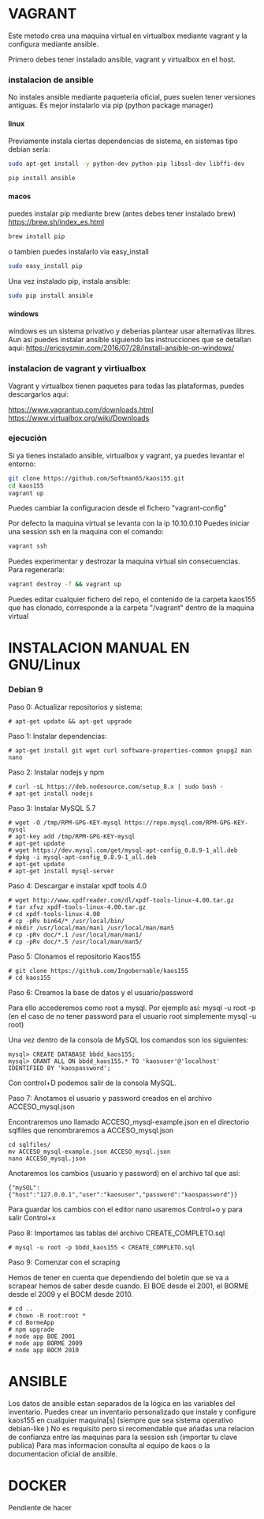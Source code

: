 # VAGRANT

Este metodo crea una maquina virtual en virtualbox mediante vagrant y la configura
mediante ansible.

Primero debes tener instalado ansible, vagrant y virtualbox en el host.

### instalacion de ansible
No instales ansible mediante paqueteria oficial, pues suelen tener versiones antiguas.
Es mejor instalarlo via pip (python package manager)

#### linux

Previamente instala ciertas dependencias de sistema, en sistemas tipo debian sería:

```sh
sudo apt-get install -y python-dev python-pip libssl-dev libffi-dev
```


```sh
pip install ansible
```
####  macos
puedes instalar pip mediante brew (antes debes tener instalado brew)
https://brew.sh/index_es.html
```sh
brew install pip
```
o tambien puedes instalarlo via easy_install
```sh
sudo easy_install pip
```
Una vez instalado pip, instala ansible:

```sh
sudo pip install ansible
```


#### windows
windows es un sistema privativo y deberias plantear usar alternativas libres.
Aun así puedes instalar ansible siguiendo las instrucciones que se detallan aqui:
https://ericsysmin.com/2016/07/28/install-ansible-on-windows/


### instalacion de vagrant y virtiualbox

Vagrant y virtualbox tienen paquetes para todas las plataformas, puedes descargarlos aqui:

https://www.vagrantup.com/downloads.html
https://www.virtualbox.org/wiki/Downloads

### ejecución

Si ya tienes instalado ansible, virtualbox y vagrant, ya puedes levantar el entorno:

```sh
git clone https://github.com/Softman65/kaos155.git
cd kaos155
vagrant up
```

Puedes cambiar la configuracion desde el fichero "vagrant-config"

Por defecto la maquina virtual se levanta con la ip 10.10.0.10
Puedes iniciar una session ssh en la maquina con el comando:
```sh
vagrant ssh
```
Puedes experimentar y destrozar la maquina virtual sin consecuencias. Para regenerarla:
```sh
vagrant destroy -f && vagrant up
```
Puedes editar cualquier fichero del repo, el contenido de la carpeta kaos155 que has clonado, corresponde a la carpeta "/vagrant" dentro de la maquina virtual

# INSTALACION MANUAL EN GNU/Linux
### Debian 9

Paso 0: Actualizar repositorios y sistema:

```
# apt-get update && apt-get upgrade
```

Paso 1: Instalar dependencias:

```
# apt-get install git wget curl software-properties-common gnupg2 man nano
```

Paso 2: Instalar nodejs y npm

```
# curl -sL https://deb.nodesource.com/setup_8.x | sudo bash -
# apt-get install nodejs
```

Paso 3: Instalar MySQL 5.7

```
# wget -O /tmp/RPM-GPG-KEY-mysql https://repo.mysql.com/RPM-GPG-KEY-mysql
# apt-key add /tmp/RPM-GPG-KEY-mysql
# apt-get update
# wget https://dev.mysql.com/get/mysql-apt-config_0.8.9-1_all.deb
# dpkg -i mysql-apt-config_0.8.9-1_all.deb
# apt-get update
# apt-get install mysql-server
```

Paso 4: Descargar e instalar xpdf tools 4.0


```
# wget http://www.xpdfreader.com/dl/xpdf-tools-linux-4.00.tar.gz
# tar xfvz xpdf-tools-linux-4.00.tar.gz
# cd xpdf-tools-linux-4.00
# cp -pRv bin64/* /usr/local/bin/
# mkdir /usr/local/man/man1 /usr/local/man/man5
# cp -pRv doc/*.1 /usr/local/man/man1/
# cp -pRv doc/*.5 /usr/local/man/man5/
```

Paso 5: Clonamos el repositorio Kaos155

```
# git clone https://github.com/Ingobernable/kaos155
# cd kaos155
```

Paso 6: Creamos la base de datos y el usuario/password

Para ello accederemos como root a mysql. Por ejemplo así: mysql -u root -p (en el caso de no tener password para el usuario root simplemente mysql -u root)

Una vez dentro de la consola de MySQL los comandos son los siguientes:

```
mysql> CREATE DATABASE bbdd_kaos155;
mysql> GRANT ALL ON bbdd_kaos155.* TO 'kaosuser'@'localhost' IDENTIFIED BY 'kaospassword';
```

Con control+D podemos salir de la consola MySQL.

Paso 7: Anotamos el usuario y password creados en el archivo ACCESO_mysql.json

Encontraremos uno llamado ACCESO_mysql-example.json en el directorio sqlfiles que renombraremos a ACCESO_mysql.json

```
cd sqlfiles/
mv ACCESO_mysql-example.json ACCESO_mysql.json
nano ACCESO_mysql.json
```

Anotaremos los cambios (usuario y password) en el archivo tal que así:

```
{"mySQL":{"host":"127.0.0.1","user":"kaosuser","password":"kaospassword"}}
```

Para guardar los cambios con el editor nano usaremos Control+o y para salir Control+x


Paso 8: Importamos las tablas del archivo CREATE_COMPLETO.sql

```
# mysql -u root -p bbdd_kaos155 < CREATE_COMPLETO.sql
```

Paso 9: Comenzar con el scraping

Hemos de tener en cuenta que dependiendo del boletín que se va a scrapear hemos de saber desde cuando.
El BOE desde el 2001, el BORME desde el 2009 y el BOCM desde 2010.

```
# cd ..
# chown -R root:root *
# cd BormeApp
# npm upgrade
# node app BOE 2001
# node app BORME 2009
# node app BOCM 2010
```


# ANSIBLE

Los datos de ansible estan separados de la lógica en las variables del inventario. Puedes crear un inventario personalizado que instale y configure kaos155 en cualquier maquina[s] (siempre que sea sistema operativo debian-like ) No es requisito pero si recomendable que añadas una relacion de confianza entre las maquinas para la session ssh (importar tu clave publica)
Para mas informacion consulta al equipo de kaos o la documentacion oficial de ansible.


# DOCKER
Pendiente de hacer
